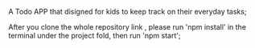 A Todo APP that disigned for kids to keep track on their everyday tasks;

After you clone the whole repository link , please run 'npm install' in the terminal under the project fold, then run 'npm start';
